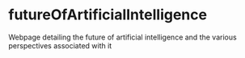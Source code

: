 # futureOfArtificialIntelligence
Webpage detailing the future of artificial intelligence and the various perspectives associated with it
